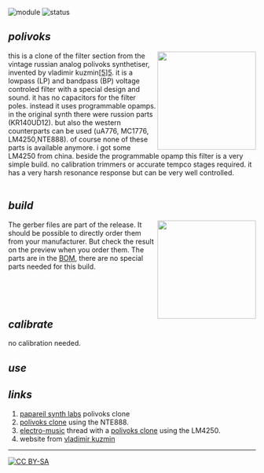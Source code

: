  ![module](https://img.shields.io/badge/module-other-yellow)
![status](https://img.shields.io/badge/status-work%20in%20progress-orange)

## *polivoks*

<a href="https://photos.google.com/album/AF1QipMEuttl8D54eHz38pUnjgdNbpEEXJatdQuZA4Qf"><img src="https://spielhuus.github.io/elektrophon/images/polivoks-logo-tmb.jpg" height="200px" align="right"></img></a>this is a clone of the filter section from the vintage russian analog polivoks synthetiser, invented by vladimir kuzmin[[5]][5]. it is a lowpass (LP) and bandpass (BP) voltage controled filter with a special design and sound. it has no capacitors for the filter poles. instead it uses programmable opamps. in the original synth there were russion parts (KR140UD12). but also the western counterparts can be used (uA776, MC1776, LM4250,NTE888). of course none of these parts is available anymore. i got some LM4250 from china. beside the programmable opamp this filter is a very simple build. no calibration trimmers or accurate tempco stages required. it has a very harsh resonance response but can be very well controlled. <br/><br>

## *build*

<a href="https://spielhuus.github.io/elektrophon/schemas/polivoks.pdf"><img src="https://spielhuus.github.io/elektrophon/images/polivols-schema-tmb.png" width="200px" align="right"></img></a> The gerber files are part of the release. It should be possible to directly order them from your manufacturer. But check the result on the preview when you order them. The parts are in the [BOM](BOM.md), there are no special parts needed for this build. <br/><br/><br/><br/><br/>

## *calibrate*

no calibration needed.

## *use*

## *links*

1) [papareil synth labs][1] polivoks clone
1) [polivoks clone][2] using the NTE888.
1) [electro-music][3] thread with a [polivoks clone][4] using the LM4250. 
1) website from [vladimir kuzmin][5]
---
[![CC BY-SA](https://licensebuttons.net/l/by-sa/3.0/88x31.png)](https://creativecommons.org/licenses/by-sa/4.0/)


[1]: http://m.bareille.free.fr/modular1/vcf_polivoks/vcf_polivoks.htm
[2]: https://modularsynthesis.com/kuzmin/polivoks/djb-polivoks_schematic.jpg
[3]: http://electro-music.com/forum/topic-65609.html
[4]: http://electro-music.com/forum/phpbb-files/polivoks_vcf_soft_917.png
[5]: http://www.muztech.com/company.php
